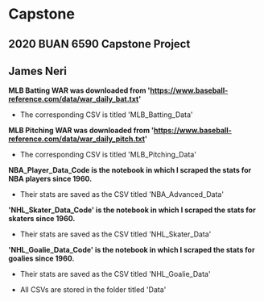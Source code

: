 # Capstone
## 2020 BUAN 6590 Capstone Project
## James Neri

**MLB Batting WAR was downloaded from 'https://www.baseball-reference.com/data/war_daily_bat.txt'**
- The corresponding CSV is titled 'MLB_Batting_Data'

**MLB Pitching WAR was downloaded from 'https://www.baseball-reference.com/data/war_daily_pitch.txt'**
- The corresponding CSV is titled 'MLB_Pitching_Data'

**NBA_Player_Data_Code is the notebook in which I scraped the stats for NBA players since 1960.**
- Their stats are saved as the CSV titled 'NBA_Advanced_Data'

**'NHL_Skater_Data_Code' is the notebook in which I scraped the stats for skaters since 1960.**
- Their stats are saved as the CSV titled 'NHL_Skater_Data'

**'NHL_Goalie_Data_Code' is the notebook in which I scraped the stats for goalies since 1960.**
- Their stats are saved as the CSV titled 'NHL_Goalie_Data'

* All CSVs are stored in the folder titled 'Data'